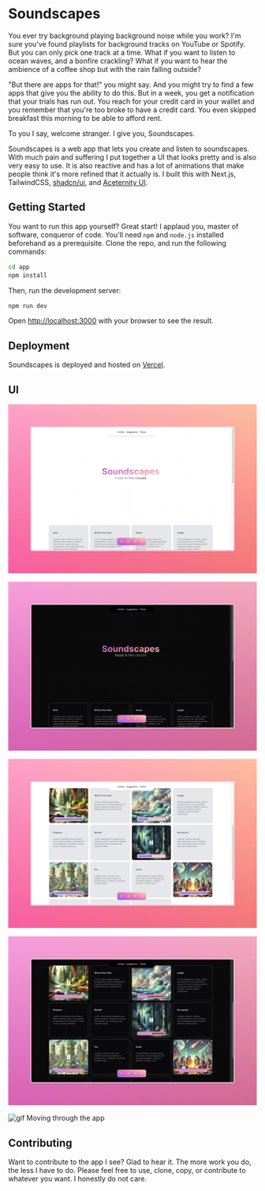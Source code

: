 # Soundscapes

You ever try background playing background noise while you work? I'm sure you've found playlists for background tracks on YouTube or Spotify. But you can only pick one track at a time. What if you want to listen to ocean waves, and a bonfire crackling? What if you want to hear the ambience of a coffee shop but with the rain falling outside? 

"But there are apps for that!" you might say. And you might try to find a few apps that give you the ability to do this. But in a week, you get a notification that your trials has run out. You reach for your credit card in your wallet and you remember that you're too broke to have a credit card. You even skipped breakfast this morning to be able to afford rent. 

To you I say, welcome stranger. I give you, Soundscapes. 

Soundscapes is a web app that lets you create and listen to soundscapes. With much pain and suffering I put together a UI that looks pretty and is also very easy to use. It is also reactive and has a lot of animations that make people think it's more refined that it actually is. I built this with Next.js, TailwindCSS, [shadcn/ui](https://ui.shadcn.com/), and [Aceternity UI](https://ui.aceternity.com/).

## Getting Started

You want to run this app yourself? Great start! I applaud you, master of software, conqueror of code. You'll need `npm` and `node.js` installed beforehand as a prerequisite. Clone the repo, and run the following commands: 

```bash
cd app
npm install
```

Then, run the development server:

```bash
npm run dev
```

Open [http://localhost:3000](http://localhost:3000) with your browser to see the result.

## Deployment

Soundscapes is deployed and hosted on [Vercel](vercel.com).

## UI

![image Landing in Light Mode](./demo/home-light.jpeg)

![image Landing in Dark Mode](./demo/home-dark.jpeg)

![image Cards in Light Mode](./demo/cards-light.jpeg)

![image Cards in Dark Mode](./demo/cards-dark.jpeg)

![gif Moving through the app](./demo/recording.gif)



## Contributing

Want to contribute to the app I see? Glad to hear it. The more work you do, the less I have to do. Please feel free to use, clone, copy, or contribute to whatever you want. I honestly do not care.

